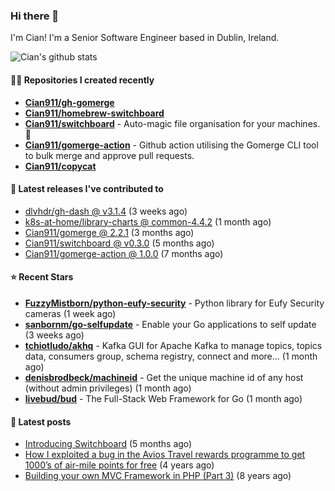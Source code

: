 ### Hi there 👋

I'm Cian! I'm a Senior Software Engineer based in Dublin, Ireland.

![Cian's github stats](https://github-readme-stats.vercel.app/api?username=CIan911&theme=dracula&show_icons=true)

#### 👨‍💻 Repositories I created recently
- **[Cian911/gh-gomerge](https://github.com/Cian911/gh-gomerge)**
- **[Cian911/homebrew-switchboard](https://github.com/Cian911/homebrew-switchboard)**
- **[Cian911/switchboard](https://github.com/Cian911/switchboard)** - Auto-magic file organisation for your machines. :open_file_folder:
- **[Cian911/gomerge-action](https://github.com/Cian911/gomerge-action)** - Github action utilising the Gomerge CLI tool to bulk merge and approve pull requests. 
- **[Cian911/copycat](https://github.com/Cian911/copycat)**

#### 🚀 Latest releases I've contributed to


- [dlvhdr/gh-dash @ v3.1.4](https://github.com/dlvhdr/gh-dash/releases/tag/v3.1.4) (3 weeks ago)
- [k8s-at-home/library-charts @ common-4.4.2](https://github.com/k8s-at-home/library-charts/releases/tag/common-4.4.2) (1 month ago)
- [Cian911/gomerge @ 2.2.1](https://github.com/Cian911/gomerge/releases/tag/2.2.1) (3 months ago)
- [Cian911/switchboard @ v0.3.0](https://github.com/Cian911/switchboard/releases/tag/v0.3.0) (5 months ago)
- [Cian911/gomerge-action @ 1.0.0](https://github.com/Cian911/gomerge-action/releases/tag/1.0.0) (7 months ago)

#### ⭐ Recent Stars


- **[FuzzyMistborn/python-eufy-security](https://github.com/FuzzyMistborn/python-eufy-security)** - Python library for Eufy Security cameras (1 week ago)
- **[sanbornm/go-selfupdate](https://github.com/sanbornm/go-selfupdate)** - Enable your Go applications to self update (3 weeks ago)
- **[tchiotludo/akhq](https://github.com/tchiotludo/akhq)** - Kafka GUI for Apache Kafka to manage topics, topics data, consumers group, schema registry, connect and more... (1 month ago)
- **[denisbrodbeck/machineid](https://github.com/denisbrodbeck/machineid)** - Get the unique machine id of any host (without admin privileges) (1 month ago)
- **[livebud/bud](https://github.com/livebud/bud)** - The Full-Stack Web Framework for Go (1 month ago)

#### 📄 Latest posts
- [Introducing Switchboard](https://ciangallagher.me/2022/01/28/Introducing-switchboard/) (5 months ago)
- [How I exploited a bug in the Avios Travel rewards programme to get 1000’s of air-mile points for free](https://ciangallagher.me/2018/04/21/How-i-exploited-a-bug-in-the-avios-travel-rewards-system/) (4 years ago)
- [Building your own MVC Framework in PHP (Part 3)](https://ciangallagher.me/2013/11/03/Building-your-own-mvc-framework-in-php-part-3/) (8 years ago)

